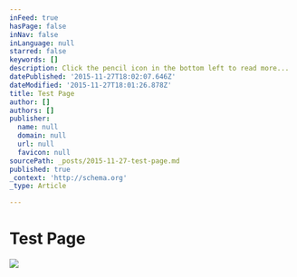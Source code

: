 ```yaml
---
inFeed: true
hasPage: false
inNav: false
inLanguage: null
starred: false
keywords: []
description: Click the pencil icon in the bottom left to read more...
datePublished: '2015-11-27T18:02:07.646Z'
dateModified: '2015-11-27T18:01:26.878Z'
title: Test Page
author: []
authors: []
publisher:
  name: null
  domain: null
  url: null
  favicon: null
sourcePath: _posts/2015-11-27-test-page.md
published: true
_context: 'http://schema.org'
_type: Article

---
```

# Test Page
![](https://the-grid-user-content.s3-us-west-2.amazonaws.com/9546bd39-041e-4742-87d6-e59b06331018.JPG)